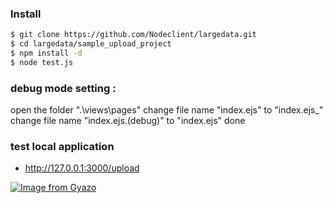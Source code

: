 ### Install
```sh
$ git clone https://github.com/Nodeclient/largedata.git
$ cd largedata/sample_upload_project
$ npm install -d
$ node test.js
```
### debug mode setting :
open the folder ".\views\pages"
change file name "index.ejs" to "index.ejs_"
change file name "index.ejs.(debug)" to "index.ejs"
done

### test local application
*  http://127.0.0.1:3000/upload

[![Image from Gyazo](https://i.gyazo.com/a5abe2d269e118a6d1a61d94346e50bc.png)](https://gyazo.com/a5abe2d269e118a6d1a61d94346e50bc)


